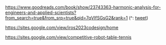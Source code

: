 https://www.goodreads.com/book/show/23743363-harmonic-analysis-for-engineers-and-applied-scientists?from_search=true&from_srp=true&qid=7qVIfSGsG2&rank=1 (^: [tweet](https://x.com/_onionesque/status/1795136037330551217)) 

https://sites.google.com/view/iros2023codesign/home

https://sites.google.com/view/competitive-robot-table-tennis

